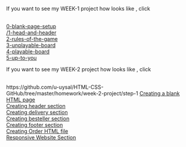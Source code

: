 <p>If you want to see my WEEK-1 project how looks like , click <p><br>
<a href="
https://u-uysal.github.io/HTML-CSS-GitHub/homework/week-1-project/0-blank-page-setup">0-blank-page-setup</a><br>
<a href="https://u-uysal.github.io/HTML-CSS-GitHub/homework/week-1-project/1-head-and-header">/1-head-and-header</a><br>
<a href="https://u-uysal.github.io/HTML-CSS-GitHub/homework/week-1-project/2-rules-of-the-game">2-rules-of-the-game</a><br>
<a href="https://u-uysal.github.io/HTML-CSS-GitHub/homework/week-1-project/3-unplayable-board">3-unplayable-board</a><br>
<a href="https://u-uysal.github.io/HTML-CSS-GitHub/homework/week-1-project/4-playable-board">4-playable-board</a><br>
<a href="https://u-uysal.github.io/HTML-CSS-GitHub/homework/week-1-project/5-up-to-you">5-up-to-you</a><br>

<p>If you want to see my WEEK-2 project how looks like , click <p><br>
https://github.com/u-uysal/HTML-CSS-GitHub/tree/master/homework/week-2-project/step-1 
  <a href="https://u-uysal.github.io/HTML-CSS-GitHub/homework/week-2-project/step-1">Creating a blank HTML page</a><br>
  <a href="https://u-uysal.github.io/HTML-CSS-GitHub/homework/week-2-project/step-2">Creating header section</a><br>
  <a href="https://u-uysal.github.io/HTML-CSS-GitHub/homework/week-2-project/step-3">Creating delivery section</a><br>
  <a href="https://u-uysal.github.io/HTML-CSS-GitHub/homework/week-2-project/step-4">Creating besteller section</a><br>
  <a href="https://u-uysal.github.io/HTML-CSS-GitHub/homework/week-2-project/step-5">Creating footer section</a><br>
  <a href="https://u-uysal.github.io/HTML-CSS-GitHub/homework/week-2-project/step-6">Creating Order HTML file</a><br>
  <a href="https://u-uysal.github.io/HTML-CSS-GitHub/homework/week-2-project/step-7">Responsive Website Section</a><br>
  
